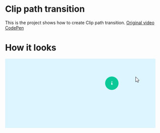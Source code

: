 # Clip path transition 

This is the project shows how to create Clip path transition.
[Original video]([QVS7WddE](https://www.youtube.com/watch?v=F4kJXbaunUg))
[CodePen](https://codepen.io/designcourse/pen/vqPWbJ)

# How it looks

![](ReadmeData/example.gif)